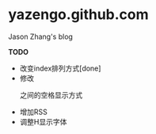 yazengo.github.com
==================

Jason Zhang's blog

**TODO**

* 改变index排列方式[done]
* 修改<p>之间的空格显示方式
* 增加RSS
* 调整H显示字体
